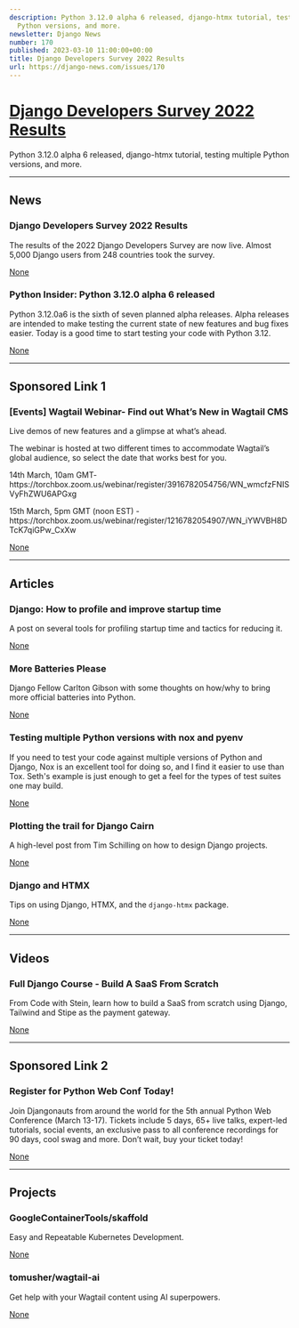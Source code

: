 ```yaml
---
description: Python 3.12.0 alpha 6 released, django-htmx tutorial, testing multiple
  Python versions, and more.
newsletter: Django News
number: 170
published: 2023-03-10 11:00:00+00:00
title: Django Developers Survey 2022 Results
url: https://django-news.com/issues/170
---
```


# [Django Developers Survey 2022 Results](https://django-news.com/issues/170)

Python 3.12.0 alpha 6 released, django-htmx tutorial, testing multiple Python versions, and more.

  ----

  ## News

  ### Django Developers Survey 2022 Results

  <p>The results of the 2022 Django Developers Survey are now live. Almost 5,000 Django users from 248 countries took the survey.</p>

  [None](None)

  ### Python Insider: Python 3.12.0 alpha 6 released

  <p>Python 3.12.0a6 is the sixth of seven planned alpha releases. Alpha releases are intended to make testing the current state of new features and bug fixes easier. Today is a good time to start testing your code with Python 3.12.</p>

  [None](None)

  ----

  ## Sponsored Link 1

  ### [Events] Wagtail Webinar- Find out What’s New in Wagtail CMS

  <p>Live demos of new features and a glimpse at what’s ahead.</p>

<p>The webinar is hosted at two different times to accommodate Wagtail’s global audience, so select the date that works best for you.</p>

<p>14th March, 10am GMT-
https://torchbox.zoom.us/webinar/register/3916782054756/WN_wmcfzFNISVyFhZWU6APGxg</p>

<p>15th March, 5pm GMT (noon EST) -
https://torchbox.zoom.us/webinar/register/1216782054907/WN_iYWVBH8DTcK7qiGPw_CxXw</p>

  [None](None)

  ----

  ## Articles

  ### Django: How to profile and improve startup time

  <p>A post on several tools for profiling startup time and tactics for reducing it.</p>

  [None](None)

  ### More Batteries Please

  <p>Django Fellow Carlton Gibson with some thoughts on how/why to bring more official batteries into Python.</p>

  [None](None)

  ### Testing multiple Python versions with nox and pyenv

  <p>If you need to test your code against multiple versions of Python and Django, Nox is an excellent tool for doing so, and I find it easier to use than Tox. Seth's example is just enough to get a feel for the types of test suites one may build.</p>

  [None](None)

  ### Plotting the trail for Django Cairn

  <p>A high-level post from Tim Schilling on how to design Django projects.</p>

  [None](None)

  ### Django and HTMX

  <p>Tips on using Django, HTMX, and the <code>django-htmx</code> package.</p>

  [None](None)

  ----

  ## Videos

  ### Full Django Course - Build A SaaS From Scratch

  <p>From Code with Stein, learn how to build a SaaS from scratch using Django, Tailwind and Stipe as the payment gateway.</p>

  [None](None)

  ----

  ## Sponsored Link 2

  ### Register for Python Web Conf Today!

  <p>Join Djangonauts from around the world for the 5th annual Python Web Conference (March 13-17). Tickets include 5 days, 65+ live talks, expert-led tutorials, social events, an exclusive pass to all conference recordings for 90 days, cool swag and more. Don’t wait, buy your ticket today!</p>

  [None](None)

  ----

  ## Projects

  ### GoogleContainerTools/skaffold

  <p>Easy and Repeatable Kubernetes Development.</p>

  [None](None)

  ### tomusher/wagtail-ai

  <p>Get help with your Wagtail content using AI superpowers.</p>

  [None](None)
